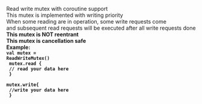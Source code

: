 Read write mutex with coroutine support<br>
This mutex is implemented with writing priority<br>
When some reading are in operation, some write requests come<br>
and subsequent read requests will be executed after all write requests done<br>
<b>This mutex is NOT reentrant<b><br>
This mutex is cancellation safe<br>
Example:<br>
<code>val mutex = ReadWriteMutex()<br>
mutex.read {<br>
    // read your data here<br>
}<br>
mutex.write{<br>
    //write your data here<br>
}
</code>